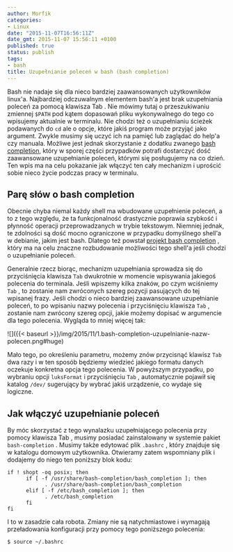 ```yaml
---
author: Morfik
categories:
- Linux
date: "2015-11-07T16:56:11Z"
date_gmt: 2015-11-07 15:56:11 +0100
published: true
status: publish
tags:
- bash
title: Uzupełnianie poleceń w bash (bash completion)
---
```


Bash nie nadaje się dla nieco bardziej zaawansowanych użytkowników linux'a. Najbardziej odczuwalnym
elementem bash'a jest brak uzupełniania poleceń za pomocą klawisza Tab . Nie mówimy tutaj o
przeszukiwaniu zmiennej `$PATH` pod kątem dopasowań pliku wykonywalnego do tego co wpisujemy
aktualnie w terminalu. Nie chodzi też o uzupełnianiu ścieżek podawanych do `cd` ale o opcje, które
jakiś program może przyjąć jako argument. Zwykle musimy się uczyć ich na pamięć lub zaglądać do
help'a czy manuala. Możliwe jest jednak skorzystanie z dodatku zwanego [bash
completion](https://en.wikipedia.org/wiki/Command-line_completion), który w sporej części przypadków
potrafi dostarczyć dość zaawansowane uzupełnianie poleceń, którymi się posługujemy na co dzień. Ten
wpis ma na celu pokazanie jak włączyć ten cały mechanizm i uprościć sobie nieco życie podczas pracy
w terminalu.

<!--more-->
## Parę słów o bash completion

Obecnie chyba niemal każdy shell ma wbudowane uzupełnienie poleceń, a to z tego względu, że ta
funkcjonalność drastycznie poprawia szybkość i płynność operacji przeprowadzanych w trybie
tekstowym. Niemniej jednak, te zdolności są dość mocno ograniczone w przypadku domyślnego shell'a w
debianie, jakim jest bash. Dlatego też powstał [projekt bash
completion](http://bash-completion.alioth.debian.org/#links) , który ma na celu znaczne rozbudowanie
możliwości tego shell'a jeśli chodzi o uzupełnianie poleceń.

Generalnie rzecz biorąc, mechanizm uzupełniania sprowadza się do przyciśnięcia klawisza `Tab`
dwukrotnie w momencie wpisywania jakiegoś polecenia do terminala. Jeśli wpiszemy kilka znaków, po
czym wciśniemy `Tab` , to zostanie nam zwróconych szereg pozycji pasujących do tej wpisanej frazy.
Jeśli chodzi o nieco bardziej zaawansowane uzupełnianie poleceń, to po wpisaniu nazwy polecenia i
przyciśnięciu klawisza `Tab` , zostanie nam zwrócony szereg opcji, jakie możemy dopisać w argumencie
dla tego polecenia. Wygląda to mniej więcej tak:

![]({{< baseurl >}}/img/2015/11/1.bash-completion-uzupelnianie-nazw-polecen.png#huge)

Mało tego, po określeniu parametru, możemy znów przycisnąć klawisz `Tab` dwa razy i w ten sposób
będziemy wiedzieć jakiego formatu danych oczekuje konkretna opcja tego polecenia. W powyższym
przypadku, po wybraniu opcji `luksFormat` i przyciśnięciu `Tab` , automatycznie pojawił się katalog
`/dev/` sugerujący by wybrać jakiś urządzenie, co wydaje się logiczne.

## Jak włączyć uzupełnianie poleceń

By móc skorzystać z tego wynalazku uzupełniającego polecenia przy pomocy klawisza Tab , musimy
posiadać zainstalowany w systemie pakiet `bash-completion` . Musimy także edytować plik `.bashrc` ,
który znajduje się w katalogu domowym użytkownika. Otwieramy zatem wspomniany plik i dodajemy do
niego ten poniższy blok kodu:

    if ! shopt -oq posix; then
          if [ -f /usr/share/bash-completion/bash_completion ]; then
                . /usr/share/bash-completion/bash_completion
          elif [ -f /etc/bash_completion ]; then
                . /etc/bash_completion
          fi
    fi

I to w zasadzie cała robota. Zmiany nie są natychmiastowe i wymagają przeładowania konfiguracji przy
pomocy tego poniższego polecenia:

    $ source ~/.bashrc
